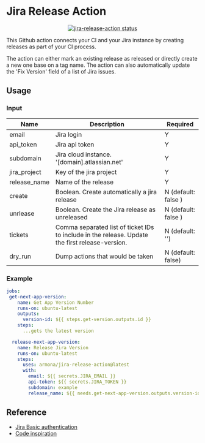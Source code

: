 # Jira Release Action

<p align="center">
  <a href="https://github.com/charpi/jira-release-actions"><img alt="jira-release-action status" src="https://github.com/carpi/jira-release-actions/workflows/build-test/badge.svg"></a>
</p>

This Github action connects your CI and your Jira instance by creating releases as part of your CI process.

The action can either mark an existing release as released or directly create a new one base on a tag name.
The action can also automatically update the 'Fix Version' field of a list of Jira issues.

## Usage

### Input

| Name | Description | Required |
|---|---|---|
| email  | Jira login | Y |
| api_token | Jira api token | Y |
| subdomain | Jira cloud instance. '[domain].atlassian.net' | Y |
| jira_project | Key of the jira project | Y |
| release_name | Name of the release | Y |
| create | Boolean. Create automatically a jira release| N (default: false ) |
| unrlease | Boolean. Create the Jira release as unreleased| N (default: false ) |
| tickets | Comma separated list of ticket IDs to include in the release. Update the first release-version. | N (default: '') |
| dry_run | Dump actions that would be taken | N (default: false) |


### Example

```yaml
jobs:
 get-next-app-version:
    name: Get App Version Number
    runs-on: ubuntu-latest
    outputs:
      version-id: ${{ steps.get-version.outputs.id }}
    steps:
      ...gets the latest version

  release-next-app-version:
    name: Release Jira Version
    runs-on: ubuntu-latest
    steps:
      uses: armona/jira-release-action@latest
      with:
        email: ${{ secrets.JIRA_EMAIL }}
        api-token: ${{ secrets.JIRA_TOKEN }}
        subdomain: example
        release_name: ${{ needs.get-next-app-version.outputs.version-id}}
```

## Reference

* [Jira Basic authentication](https://developer.atlassian.com/server/jira/platform/basic-authentication/)
* [Code inspiration](https://github.com/jimyang-9/release-jira-fix-version/)
